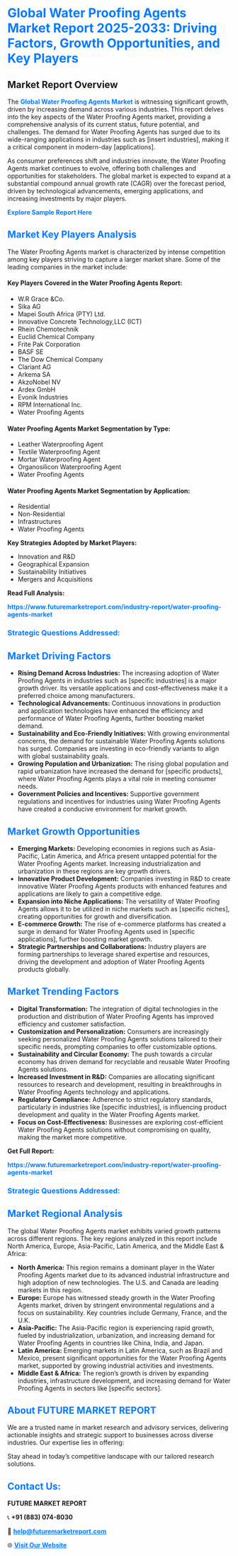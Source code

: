 <h1 style="color: #007BFF;">Global Water Proofing Agents Market Report 2025-2033: Driving Factors, Growth Opportunities, and Key Players</h1>

<section id="overview">
<h2>Market Report Overview</h2>
<p>The <a href="https://www.futuremarketreport.com/industry-report/water-proofing-agents-market" style="color: #007BFF; text-decoration: none;"><strong>Global Water Proofing Agents Market</strong></a> is witnessing significant growth, driven by increasing demand across various industries. This report delves into the key aspects of the Water Proofing Agents market, providing a comprehensive analysis of its current status, future potential, and challenges. The demand for Water Proofing Agents has surged due to its wide-ranging applications in industries such as [insert industries], making it a critical component in modern-day [applications].</p>
<p>As consumer preferences shift and industries innovate, the Water Proofing Agents market continues to evolve, offering both challenges and opportunities for stakeholders. The global market is expected to expand at a substantial compound annual growth rate (CAGR) over the forecast period, driven by technological advancements, emerging applications, and increasing investments by major players.</p>
</section>

<section id="overview">
<p><a href="https://www.futuremarketreport.com/request-sample/reportId=106999" style="color: #007BFF; text-decoration: none;"><strong>Explore Sample Report Here</strong></a></p>
</section>

<section id="key-players">
<h2 style="color: #007BFF;">Market Key Players Analysis</h2>
<p>The Water Proofing Agents market is characterized by intense competition among key players striving to capture a larger market share. Some of the leading companies in the market include:</p>
<h4>Key Players Covered in the Water Proofing Agents Report:</h4>
<ul><li>W.R Grace &amp;Co.</li><li>Sika AG</li><li>Mapei South Africa (PTY) Ltd.</li><li>Innovative Concrete Technology,LLC (ICT)</li><li>Rhein Chemotechnik</li><li>Euclid Chemical Company</li><li>Frite Pak Corporation</li><li>BASF SE</li><li>The Dow Chemical Company</li><li>Clariant AG</li><li>Arkema SA</li><li>AkzoNobel NV</li><li>Ardex GmbH</li><li>Evonik Industries</li><li>RPM International Inc.</li><li>Water Proofing Agents</li></ul>
<h4>Water Proofing Agents Market Segmentation by Type:</h4>
<ul><li>Leather Waterproofing Agent</li><li>Textile Waterproofing Agent</li><li>Mortar Waterproofing Agent</li><li>Organosilicon Waterproofing Agent</li><li>Water Proofing Agents</li></ul>

<h4>Water Proofing Agents Market Segmentation by Application:</h4>
<ul><li>Residential</li><li>Non-Residential</li><li>Infrastructures</li><li>Water Proofing Agents</li></ul>
<p><strong>Key Strategies Adopted by Market Players:</strong></p>
<ul>
<li>Innovation and R&D</li>
<li>Geographical Expansion</li>
<li>Sustainability Initiatives</li>
<li>Mergers and Acquisitions</li>
</ul>
</section>

<section>
<p><strong>Read Full Analysis: </strong></p><a href="https://www.futuremarketreport.com/industry-report/water-proofing-agents-market" style="color: #007BFF; text-decoration: none;"><strong>https://www.futuremarketreport.com/industry-report/water-proofing-agents-market</strong></a>
<h3 style="color: #007BFF;">Strategic Questions Addressed:</h3>
</section>

<section id="driving-factors">
<h2 style="color: #007BFF;">Market Driving Factors</h2>
<ul>
<li><strong>Rising Demand Across Industries:</strong> The increasing adoption of Water Proofing Agents in industries such as [specific industries] is a major growth driver. Its versatile applications and cost-effectiveness make it a preferred choice among manufacturers.</li>
<li><strong>Technological Advancements:</strong> Continuous innovations in production and application technologies have enhanced the efficiency and performance of Water Proofing Agents, further boosting market demand.</li>
<li><strong>Sustainability and Eco-Friendly Initiatives:</strong> With growing environmental concerns, the demand for sustainable Water Proofing Agents solutions has surged. Companies are investing in eco-friendly variants to align with global sustainability goals.</li>
<li><strong>Growing Population and Urbanization:</strong> The rising global population and rapid urbanization have increased the demand for [specific products], where Water Proofing Agents plays a vital role in meeting consumer needs.</li>
<li><strong>Government Policies and Incentives:</strong> Supportive government regulations and incentives for industries using Water Proofing Agents have created a conducive environment for market growth.</li>
</ul>
</section>

<section id="growth-opportunities">
<h2 style="color: #007BFF;">Market Growth Opportunities</h2>
<ul>
<li><strong>Emerging Markets:</strong> Developing economies in regions such as Asia-Pacific, Latin America, and Africa present untapped potential for the Water Proofing Agents market. Increasing industrialization and urbanization in these regions are key growth drivers.</li>
<li><strong>Innovative Product Development:</strong> Companies investing in R&D to create innovative Water Proofing Agents products with enhanced features and applications are likely to gain a competitive edge.</li>
<li><strong>Expansion into Niche Applications:</strong> The versatility of Water Proofing Agents allows it to be utilized in niche markets such as [specific niches], creating opportunities for growth and diversification.</li>
<li><strong>E-commerce Growth:</strong> The rise of e-commerce platforms has created a surge in demand for Water Proofing Agents used in [specific applications], further boosting market growth.</li>
<li><strong>Strategic Partnerships and Collaborations:</strong> Industry players are forming partnerships to leverage shared expertise and resources, driving the development and adoption of Water Proofing Agents products globally.</li>
</ul>
</section>

<section id="trending-factors">
<h2 style="color: #007BFF;">Market Trending Factors</h2>
<ul>
<li><strong>Digital Transformation:</strong> The integration of digital technologies in the production and distribution of Water Proofing Agents has improved efficiency and customer satisfaction.</li>
<li><strong>Customization and Personalization:</strong> Consumers are increasingly seeking personalized Water Proofing Agents solutions tailored to their specific needs, prompting companies to offer customizable options.</li>
<li><strong>Sustainability and Circular Economy:</strong> The push towards a circular economy has driven demand for recyclable and reusable Water Proofing Agents solutions.</li>
<li><strong>Increased Investment in R&D:</strong> Companies are allocating significant resources to research and development, resulting in breakthroughs in Water Proofing Agents technology and applications.</li>
<li><strong>Regulatory Compliance:</strong> Adherence to strict regulatory standards, particularly in industries like [specific industries], is influencing product development and quality in the Water Proofing Agents market.</li>
<li><strong>Focus on Cost-Effectiveness:</strong> Businesses are exploring cost-efficient Water Proofing Agents solutions without compromising on quality, making the market more competitive.</li>
</ul>
</section>

<section>
<p><strong>Get Full Report: </strong></p><a href="https://www.futuremarketreport.com/industry-report/water-proofing-agents-market" style="color: #007BFF; text-decoration: none;"><strong>https://www.futuremarketreport.com/industry-report/water-proofing-agents-market</strong></a>
<h3 style="color: #007BFF;">Strategic Questions Addressed:</h3>
</section>


<section id="regional-analysis">
<h2 style="color: #007BFF;">Market Regional Analysis</h2>
<p>The global Water Proofing Agents market exhibits varied growth patterns across different regions. The key regions analyzed in this report include North America, Europe, Asia-Pacific, Latin America, and the Middle East & Africa:</p>
<ul>
<li><strong>North America:</strong> This region remains a dominant player in the Water Proofing Agents market due to its advanced industrial infrastructure and high adoption of new technologies. The U.S. and Canada are leading markets in this region.</li>
<li><strong>Europe:</strong> Europe has witnessed steady growth in the Water Proofing Agents market, driven by stringent environmental regulations and a focus on sustainability. Key countries include Germany, France, and the U.K.</li>
<li><strong>Asia-Pacific:</strong> The Asia-Pacific region is experiencing rapid growth, fueled by industrialization, urbanization, and increasing demand for Water Proofing Agents in countries like China, India, and Japan.</li>
<li><strong>Latin America:</strong> Emerging markets in Latin America, such as Brazil and Mexico, present significant opportunities for the Water Proofing Agents market, supported by growing industrial activities and investments.</li>
<li><strong>Middle East & Africa:</strong> The region’s growth is driven by expanding industries, infrastructure development, and increasing demand for Water Proofing Agents in sectors like [specific sectors].</li>
</ul>
</section>

<footer>
<h2 style="color: #007BFF;">About FUTURE MARKET REPORT</h2>
<p>We are a trusted name in market research and advisory services, delivering actionable insights and strategic support to businesses across diverse industries. Our expertise lies in offering:</p>

<p>Stay ahead in today’s competitive landscape with our tailored research solutions.</p>

<h2 style="color: #007BFF;">Contact Us:</h2>
<p><strong>FUTURE MARKET REPORT</strong></p>
<p>📞 <strong>+91 (883) 074-8030</strong></p>
<p>📧 <strong><a href="mailto:help@futuremarketreport.com" style="color: #007BFF;">help@futuremarketreport.com</a></strong></p>
<p>🌐 <strong><a href="https://www.futuremarketreport.com/" style="color: #007BFF;">Visit Our Website</a></strong></p>
</footer>
